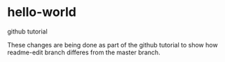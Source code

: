 # hello-world
github tutorial

These changes are being done as part of the github tutorial to show how readme-edit branch differes from the master branch.
